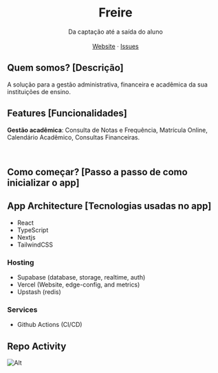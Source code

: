 <p align="center">
	<h1 align="center"><b>Freire</b></h1>
<p align="center">
    Da captação até a saída do aluno
    <br />
    <br />
    <a href="https://claudioav.com">Website</a>
    ·
    <a href="https://github.com/GabrielLimaSC/freire/issues">Issues</a>
  </p>
</p>

## Quem somos? [Descrição]

A solução para a gestão administrativa, financeira e acadêmica da sua instituições de ensino.

## Features [Funcionalidades]

**Gestão acadêmica**: Consulta de Notas e Frequência, Matrícula Online, Calendário Acadêmico, Consultas Financeiras.<br/>

<br/>

## Como começar? [Passo a passo de como inicializar o app]

## App Architecture [Tecnologias usadas no app]

- React
- TypeScript
- Nextjs
- TailwindCSS

### Hosting

- Supabase (database, storage, realtime, auth)
- Vercel (Website, edge-config, and metrics)
- Upstash (redis)

### Services

- Github Actions (CI/CD)

## Repo Activity

![Alt](https://repobeats.axiom.co/api/embed/f1ccba67970f6ef586465dc172f1610f96a10258.svg "Repobeats analytics image")
